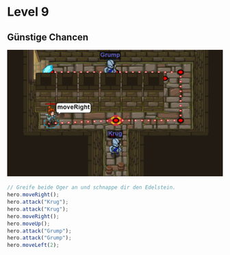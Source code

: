 # Level 9
## Günstige Chancen 
![Alt text](9.png)
```js
// Greife beide Oger an und schnappe dir den Edelstein.
hero.moveRight();
hero.attack("Krug");
hero.attack("Krug");
hero.moveRight();
hero.moveUp();
hero.attack("Grump");
hero.attack("Grump");
hero.moveLeft(2);

